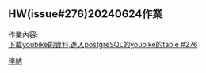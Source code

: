 ## HW(issue#276)20240624作業
作業內容:  
[下載youbike的資料,進入postgreSQL的youbike的table #276](https://github.com/roberthsu2003/__11304_python_2024_tvdi__/issues/276)

[ 連結]()